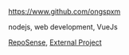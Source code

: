 <!-- Give link to your github home page -->
<span id="github">https://www.github.com/ongspxm</span>

<!-- Give up to 3 expertise areas that you claim credit for -->
<span id="areas">nodejs, web development, VueJs</span>

<!-- Give your internal and external projects related to the module -->
<span id="projects">[RepoSense](https://github.com/reposense/RepoSense), [External Project]()</span>
